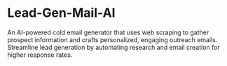 # Lead-Gen-Mail-AI
An AI-powered cold email generator that uses web scraping to gather prospect information and crafts personalized, engaging outreach emails. Streamline lead generation by automating research and email creation for higher response rates.
